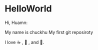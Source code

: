 # HelloWorld
Hi, Huamn:

My name is chuckhu
My first git reposiroty

I love :coffee: , :pizza: , and :dancer:.
